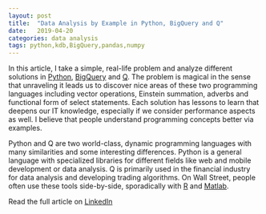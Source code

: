 ```yaml
---
layout: post
title:  "Data Analysis by Example in Python, BigQuery and Q"
date:   2019-04-20
categories: data analysis
tags: python,kdb,BigQuery,pandas,numpy
---
```


In this article, I take a simple, real-life problem and analyze different solutions in [Python](https://www.python.org/), [BigQuery](https://cloud.google.com/bigquery/) and [Q](https://code.kx.com/q4m3/). The problem is magical in the sense that unraveling it leads us to discover nice areas of these two programming languages including vector operations, Einstein summation, adverbs and functional form of select statements. Each solution has lessons to learn that deepens our IT knowledge, especially if we consider performance aspects as well. I believe that people understand programming concepts better via examples.

Python and Q are two world-class, dynamic programming languages with many similarities and some interesting differences. Python is a general language with specialized libraries for different fields like web and mobile development or data analysis. Q is primarily used in the financial industry for data analysis and developing trading algorithms. On Wall Street, people often use these tools side-by-side, sporadically with [R](https://www.r-project.org/) and [Matlab](https://www.mathworks.com/products/matlab.html).

Read the full article on [LinkedIn](https://www.linkedin.com/pulse/data-analysis-example-python-q-ferenc-bodon-ph-d-/)